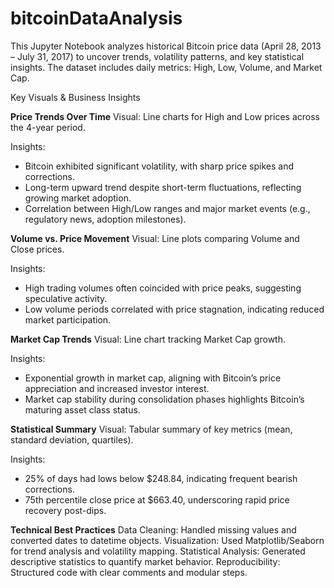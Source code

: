 # bitcoinDataAnalysis

This Jupyter Notebook analyzes historical Bitcoin price data (April 28, 2013 – July 31, 2017) to uncover trends, volatility patterns, and key statistical insights. The dataset includes daily metrics: High, Low, Volume, and Market Cap.

Key Visuals & Business Insights

**Price Trends Over Time**
Visual: Line charts for High and Low prices across the 4-year period.

Insights:
- Bitcoin exhibited significant volatility, with sharp price spikes and corrections.
- Long-term upward trend despite short-term fluctuations, reflecting growing market adoption.
- Correlation between High/Low ranges and major market events (e.g., regulatory news, adoption milestones).


**Volume vs. Price Movement**
Visual: Line plots comparing Volume and Close prices.

Insights:
- High trading volumes often coincided with price peaks, suggesting speculative activity.
- Low volume periods correlated with price stagnation, indicating reduced market participation.

**Market Cap Trends**
Visual: Line chart tracking Market Cap growth.

Insights:
- Exponential growth in market cap, aligning with Bitcoin’s price appreciation and increased investor interest.
- Market cap stability during consolidation phases highlights Bitcoin’s maturing asset class status.

**Statistical Summary**
Visual: Tabular summary of key metrics (mean, standard deviation, quartiles).

Insights:
- 25% of days had lows below $248.84, indicating frequent bearish corrections.
- 75th percentile close price at $663.40, underscoring rapid price recovery post-dips.

**Technical Best Practices**
  Data Cleaning: Handled missing values and converted dates to datetime objects.
  Visualization: Used Matplotlib/Seaborn for trend analysis and volatility mapping.
  Statistical Analysis: Generated descriptive statistics to quantify market behavior.
  Reproducibility: Structured code with clear comments and modular steps.
